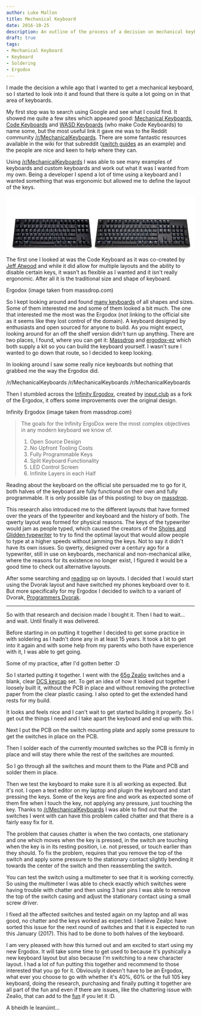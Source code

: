 ```yaml
---
author: Luke Mallon
title: Mechanical Keyboard
date: 2016-10-25
description: An outline of the process of a decision on mechanical keyboards
draft: true
tags:
- Mechanical Keyboard
- Keyboard
- Soldering
- Ergodox
---
```


I made the decision a while ago that I wanted to get a mechanical keyboard, so I
started to look into it and found that there is quite a lot going on in that area
of keyboards.

My first stop was to search using Google and see what I could find. It showed me
quite a few sites which appeared good: [Mechanical Keyboards](), [Code Keyboards]() and
[WASD Keyboards]() (who make Code Keyboards) to name some, but the most useful link
it gave me was to the Reddit community [/r/MechanicalKeyboards](). There are some fantastic
resources available in the wiki for that subreddit ([switch guides]() as an example)
and the people are nice and keen to help where they can.

Using [/r/MechanicalKeyboards]() I was able to see many examples of keyboards and
custom keyboards and work out what it was I wanted from my own. Being a developer
I spend a lot of time using a keyboard and I wanted something that was ergonomic
but allowed me to define the layout of the keys.

![Code Keyboard (image taken from codekeyboards.com)](/images/code-keyboard.jpeg "Code Keyboard (image taken from codekeyboards.com)")

The first one I looked at was the Code Keyboard as it was co-created by [Jeff Atwood]()
and while it did allow for multiple layouts and the ability to disable certain
keys, it wasn't as flexible as I wanted and it isn't really ergonomic. After all
it is the traditional size and shape of keyboard.

Ergodox (image taken from massdrop.com)

So I kept looking around and found [many keyboards]() of all shapes and sizes. Some
of them interested me and some of them looked a bit much. The one that interested
me the most was the Ergodox (not linking to the official site as it seems like
they lost control of the domain). A keyboard designed by enthusiasts and open
sourced for anyone to build. As you might expect, looking around for an off the
shelf version didn't turn up anything. There are two places, I found, where you
can get it: [Massdrop]() and [ergodox-ez]() which both supply a kit so you can build the
keyboard yourself. I wasn't sure I wanted to go down that route, so I decided to
keep looking.

In looking around I saw some really nice keyboards but nothing that grabbed me
the way the Ergodox did.

/r/MechanicalKeyboards
/r/MechanicalKeyboards
/r/MechanicalKeyboards

Then I stumbled across the [Infinity Ergodox](), created by [input.club]() as a fork of
the Ergodox, it offers some improvements over the original design.

Infinity Ergodox (image taken from massdrop.com)

> The goals for the Infinity ErgoDox were the most complex objectives in any modern
> keyboard we know of.
>
> 1. Open Source Design
> 2. No Upfront Tooling Costs
> 3. Fully Programmable Keys
> 4. Split Keyboard Functionality
> 5. LED Control Screen
> 6. Infinite Layers in each Half

Reading about the keyboard on the official site persuaded me to go for it, both
halves of the keyboard are fully functional on their own and fully programmable.
It is only possible (as of this posting) to buy on [massdrop]().

This research also introduced me to the different layouts that have formed over
the years of the typewriter and keyboard and the history of both. The qwerty layout
was formed for physical reasons. The keys of the typewriter would jam as people
typed, which caused the creators of the [Sholes and Glidden typewriter]() to try to
find the optimal layout that would allow people to type at a higher speeds without
jamming the keys. Not to say it didn't have its own issues. So qwerty, designed
over a century ago for a typewriter, still in use on keyboards, mechanical and
non-mechanical alike, where the reasons for its existence no longer exist, I
figured it would be a good time to check out alternative layouts.

After some searching and [reading]() up on layouts. I decided that I would start using
the Dvorak layout and have switched my phones keyboard over to it. But more specifically
for my Ergodox I decided to switch to a variant of Dvorak, [Programmers Dvorak]().

---

So with that research and decision made I bought it. Then I had to wait… and wait.
Until finally it was delivered.

Before starting in on putting it together I decided to get some practice in with
soldering as I hadn't done any in at least 15 years. It took a bit to get into
it again and with some help from my parents who both have experience with it, I
was able to get going.

Some of my practice, after I'd gotten better :D

So I started putting it together. I went with the [65g Zealio]() switches and a blank,
clear [DCS keycap]() set. To get an idea of how it looked put together I loosely built
it, without the PCB in place and without removing the protective paper from the
clear plastic casing. I also opted to get the extended hand rests for my build.

It looks and feels nice and I can't wait to get started building it properly. So
I get out the things I need and I take apart the keyboard and end up with this.

Next I put the PCB on the switch mounting plate and apply some pressure to get the
switches in place on the PCB.

Then I solder each of the currently mounted switches so the PCB is firmly in place
and will stay there while the rest of the switches are mounted.

So I go through all the switches and mount them to the Plate and PCB and solder
them in place.

Then we test the keyboard to make sure it is all working as expected. But it's not.
I open a text editor on my laptop and plugin the keyboard and start pressing the
keys. Some of the keys are fine and work as expected some of them fire when I touch
the key, not applying any pressure, just touching the key. Thanks to [/r/MechanicalKeyboards]()
I was able to find out that the switches I went with can have this problem called
chatter and that there is a fairly easy fix for it.

The problem that causes chatter is when the two contacts, one stationary and one
which moves when the key is pressed, in the switch are touching when the key is
in its resting position, i.e. not pressed, or touch earlier than they should. To
fix the problem, requires that you remove the top of the switch and apply some
pressure to the stationary contact slightly bending it towards the center of the
switch and then reassembling the switch.

You can test the switch using a multimeter to see that it is working correctly.
So using the multimeter I was able to check exactly which switches were having
trouble with chatter and then using 3 hair pins I was able to remove the top of
the switch casing and adjust the stationary contact using a small screw driver.

I fixed all the affected switches and tested again on my laptop and all was good,
no chatter and the keys worked as expected. I believe Zealpc have sorted this issue
for the next round of switches and that it is expected to run this January (2017).
This had to be done to both halves of the keyboard.

I am very pleased with how this turned out and am excited to start using my new
Ergodox. It will take some time to get used to because it's pyshically a new keyboard
layout but also because I'm switching to a new character layout. I had a lot of
fun putting this together and recommend to those interested that you go for it.
Obviously it doesn't have to be an Ergodox, what ever you choose to go with whether
it's 40%, 60% or the full 105 key keyboard, doing the research, purchasing and
finally putting it together are all part of the fun and even if there are issues,
like the chattering issue with Zealio, that can add to the [fun]() if you let it :D.

A bheidh le leanúint…
